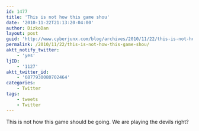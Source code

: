 ```yaml
---
id: 1477
title: 'This is not how this game shou'
date: '2010-11-22T21:13:20-04:00'
author: DizkoDan
layout: post
guid: 'http://www.cyberjunx.com/blog/archives/2010/11/22/this-is-not-how-this-game-shou/'
permalink: /2010/11/22/this-is-not-how-this-game-shou/
aktt_notify_twitter:
    - 'yes'
ljID:
    - '1127'
aktt_twitter_id:
    - '6877930080702464'
categories:
    - Twitter
tags:
    - tweets
    - Twitter
---
```


This is not how this game should be going. We are playing the devils right?